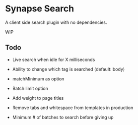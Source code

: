 # Synapse Search

A client side search plugin with no dependencies.

WIP

## Todo
- Live search when idle for X milliseconds

- Ability to change which tag is searched (default: body)
- matchMinimum as option
- Batch limit option
- Add weight to page titles
- Remove tabs and whitespace from templates in production
- Minimum # of batches to search before giving up
